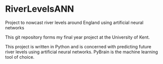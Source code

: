 # RiverLevelsANN
Project to nowcast river levels around England using artificial neural networks

This git repository forms my final year project at the University of Kent.

This project is written in Python and is concerned with predicting future river levels using artificial neural networks. PyBrain
is the machine learning tool of choice.
